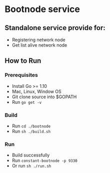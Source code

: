 # Bootnode service
## Standalone service provide for:
- Registering network node
- Get list alive network node

## How to Run
### Prerequisites
- Install Go >= 1.10
- Mac, Linux, Window OS
- Git clone source into $GOPATH
- Run `go get -v`
### Build
- Run `cd ./bootnode`
- Run `sh ./build.sh`
### Run
- Build successfully
- Run `constant-bootnode -p 9330`
- Or run `sh ./run.sh`
